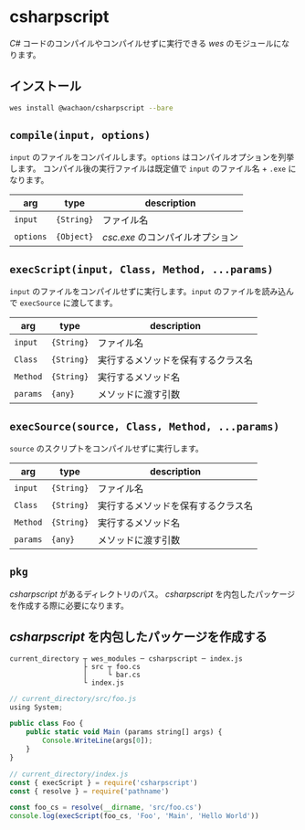 # csharpscript

*C#* コードのコンパイルやコンパイルせずに実行できる *wes* のモジュールになります。

## インストール

```bash
wes install @wachaon/csharpscript --bare
```

## `compile(input, options)`

`input` のファイルをコンパイルします。`options` はコンパイルオプションを列挙します。
コンパイル後の実行ファイルは既定値で `input` のファイル名 + `.exe` になります。

| arg | type | description |
| --- | --- | --- |
| `input` | `{String}` | ファイル名 |
| `options` | `{Object}` | *csc.exe* のコンパイルオプション |

## `execScript(input, Class, Method, ...params)`

`input` のファイルをコンパイルせずに実行します。`input` のファイルを読み込んで `execSource` に渡してます。

| arg | type | description |
| --- | --- | --- |
| `input` | `{String}` | ファイル名 |
| `Class` | `{String}` | 実行するメソッドを保有するクラス名 |
| `Method` | `{String}` | 実行するメソッド名 |
| `params` | `{any}` | メソッドに渡す引数 |

## `execSource(source, Class, Method, ...params)`

`source` のスクリプトをコンパイルせずに実行します。

| arg | type | description |
| --- | --- | --- |
| `input` | `{String}` | ファイル名 |
| `Class` | `{String}` | 実行するメソッドを保有するクラス名 |
| `Method` | `{String}` | 実行するメソッド名 |
| `params` | `{any}` | メソッドに渡す引数 |

## `pkg`

*csharpscript* があるディレクトリのパス。
*csharpscript* を内包したパッケージを作成する際に必要になります。

## *csharpscript* を内包したパッケージを作成する

```
current_directory ┬ wes_modules ─ csharpscript ─ index.js
                  ├ src ┬ foo.cs
                  │     └ bar.cs
                  └ index.js
```

```csharp:current_directory/src/foo.js
// current_directory/src/foo.js
using System;

public class Foo {
    public static void Main (params string[] args) {
        Console.WriteLine(args[0]);
    }
}
```

```javascript:current_directory/index.js
// current_directory/index.js
const { execScript } = require('csharpscript')
const { resolve } = require('pathname')

const foo_cs = resolve(__dirname, 'src/foo.cs')
console.log(execScript(foo_cs, 'Foo', 'Main', 'Hello World'))
```